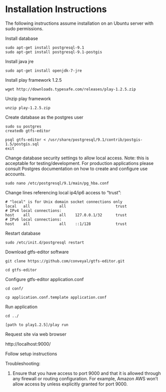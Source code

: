 Installation Instructions
=========================

The following instructions assume installation on an Ubuntu server with sudo permissions.

Install database

	sudo apt-get install postgresql-9.1
	sudo apt-get install postgresql-9.1-postgis

Install java jre

	sudo apt-get install openjdk-7-jre

Install play framework 1.2.5

	wget http://downloads.typesafe.com/releases/play-1.2.5.zip

Unzip play framework

	unzip play-1.2.5.zip

Create database as the postgres user

	sudo su postgres
	createdb gtfs-editor 

	psql gtfs-editor < /usr/share/postgresql/9.1/contrib/postgis-1.5/postgis.sql
	exit

Change database security settings to allow local access. Note: this is acceptable for testing/development. For production applications please consult Postgres documentation on how to create and configure use accounts.

	sudo nano /etc/postgresql/9.1/main/pg_hba.conf

Change lines referencing local ip4/ip6 access to “trust”:

	# "local" is for Unix domain socket connections only
	local   all             all                      trust
	# IPv4 local connections:
	host    all             all    127.0.0.1/32      trust
	# IPv6 local connections:
	host    all             all    ::1/128           trust


Restart database 

	sudo /etc/init.d/postgresql restart


Download gtfs-editor software

	git clone https://github.com/conveyal/gtfs-editor.git

	cd gtfs-editor


Configure gtfs-editor application.conf
	
	cd conf/

	cp application.conf.template application.conf


Run application

	cd ../

	[path to play1.2.5]/play run 


Request site via web browser

http://localhost:9000/


Follow setup instructions 

Troubleshooting: 

1) Ensure that you have access to port 9000 and that it is allowed through any firewall or routing configuration. For example, Amazon AWS won’t allow access by unless explicitly granted for port 9000.


